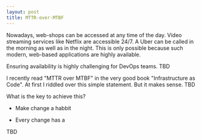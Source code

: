 ```yaml
---
layout: post
title: MTTR-over-MTBF
---
```


Nowadays, web-shops can be accessed at any time of the day. Video streaming services like Netflix are accessible 24/7. A Uber can be called in the morning as well as in the night. This is only possible because such modern, web-based applications are highly available. 

Ensuring availability is highly challenging for DevOps teams. TBD 

I recently read "MTTR over MTBF" in the very good book "Infrastructure as Code". At first I riddled over this simple statement. But it makes sense. TBD 

What is the key to achieve this?

* Make change a habbit

* Every change has a

TBD